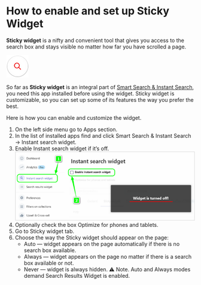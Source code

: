 # How to enable and set up Sticky Widget

**Sticky widget** is a nifty and convenient tool that gives you access to the search box and stays visible no matter how far you have scrolled a page.

![sticky-widget](https://github.com/ded-ared/shopify/blob/main/images/search-widget.png "Sticky Widget")

So far as **Sticky widget** is an integral part of [Smart Search & Instant Search](https://apps.shopify.com/searchanise), you need this app installed before using the widget.
Sticky widget is customizable, so you can set up some of its features the way you prefer the best.

Here is how you can enable and customize the widget.

1.	On the left side menu go to Apps section.
2.	In the list of installed apps find and click Smart Search & Instant Search → Instant search widget.
3.	Enable Instant search widget if it’s off.
  ![instant-search-enable](https://github.com/ded-ared/shopify/blob/main/images/instant-search-widget.png "instant-search-widget")
4.	Optionally check the box Optimize for phones and tablets.
5.	Go to Sticky widget tab.
6.	Choose the way the Sticky widget should appear on the page:
    *	Auto — widget appears on the page automatically if there is no search box available.
    *	Always — widget appears on the page no matter if there is a search box available or not.
    *	Never — widget is always hidden.
    ⚠ Note. Auto and Always modes demand Search Results Widget is enabled.
